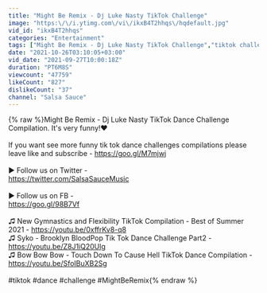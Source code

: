 ```yaml
---
title: "Might Be Remix - Dj Luke Nasty TikTok Challenge"
image: "https:\/\/i.ytimg.com\/vi\/ikxB4T2hhqs\/hqdefault.jpg"
vid_id: "ikxB4T2hhqs"
categories: "Entertainment"
tags: ["Might Be Remix - Dj Luke Nasty TikTok Challenge","tiktok challenge","tiktok dance"]
date: "2021-10-26T03:10:05+03:00"
vid_date: "2021-09-27T10:00:18Z"
duration: "PT6M8S"
viewcount: "47759"
likeCount: "827"
dislikeCount: "37"
channel: "Salsa Sauce"
---
```

{% raw %}Might Be Remix - Dj Luke Nasty TikTok Dance Challenge Compilation. It's very funny!❤<br /><br />If you want see more funny tik tok dance challenges compilations please leave like and subscribe - <a rel="nofollow" target="blank" href="https://goo.gl/M7mjwj">https://goo.gl/M7mjwj</a><br /><br />► Follow us on Twitter - <br /><a rel="nofollow" target="blank" href="https://twitter.com/SalsaSauceMusic">https://twitter.com/SalsaSauceMusic</a><br /><br />► Follow us on FB -<br /><a rel="nofollow" target="blank" href="https://goo.gl/98B7Vf">https://goo.gl/98B7Vf</a><br /><br />♫ New Gymnastics and Flexibility TikTok Compilation - Best of Summer 2021 - <a rel="nofollow" target="blank" href="https://youtu.be/0xffrKv8-q8">https://youtu.be/0xffrKv8-q8</a><br />♫ Syko - Brooklyn BloodPop Tik Tok Dance Challenge Part2 - <a rel="nofollow" target="blank" href="https://youtu.be/Z8J1iQ20Ulg">https://youtu.be/Z8J1iQ20Ulg</a><br />♫ Bow Bow Bow  - Touch Down To Cause Hell TikTok Dance Compilation - <a rel="nofollow" target="blank" href="https://youtu.be/SfoIBuXB2Sg">https://youtu.be/SfoIBuXB2Sg</a><br /><br />#tiktok #dance #challenge #MightBeRemix{% endraw %}
